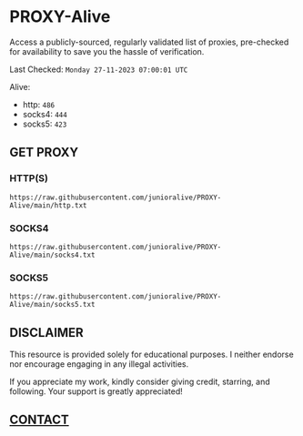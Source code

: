 # PROXY-Alive

Access a publicly-sourced, regularly validated list of proxies, pre-checked for availability to save you the hassle of verification.

Last Checked: `Monday 27-11-2023 07:00:01 UTC`

Alive:
- http: `486`
- socks4: `444`
- socks5: `423`

## GET PROXY

### HTTP(S)

```https://raw.githubusercontent.com/junioralive/PROXY-Alive/main/http.txt```

### SOCKS4

```https://raw.githubusercontent.com/junioralive/PROXY-Alive/main/socks4.txt```

### SOCKS5

```https://raw.githubusercontent.com/junioralive/PROXY-Alive/main/socks5.txt```

## DISCLAIMER

This resource is provided solely for educational purposes. I neither endorse nor encourage engaging in any illegal activities.

If you appreciate my work, kindly consider giving credit, starring, and following. Your support is greatly appreciated! 

## [CONTACT](https://t.me/TheJuniorAlive)
